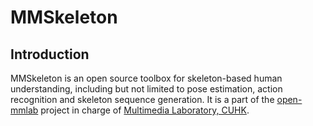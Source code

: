 # MMSkeleton

## Introduction

MMSkeleton is an open source toolbox for skeleton-based human understanding,
including but not limited to pose estimation, action recognition and skeleton sequence generation.
It is a part of the [open-mmlab](https://github.com/open-mmlab) project in charge of [Multimedia Laboratory, CUHK](http://mmlab.ie.cuhk.edu.hk/). 